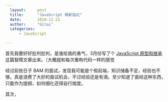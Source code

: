 ```yaml
---
  layout:     post
  title:      "JavaScript 萌新指北"
  date:       2018-12-21
  author:     "Gitai"
  categories:
      - JavaScript

---
```


首先我要好好批判批判，是谁给我的勇气，3月份写了个 [JavaScript 原型和继承](http://gitai.me/2018/03/23/js-prototype/) 这篇智障文章出来。（大概就和每次重构代码一样的感觉

经过前些日子 BAM 的面试，发现我可能是个假前端，知识储备不足，经验也不够。真是浪费了大好的面试机会，不过经验还是有滴。至少知道了面经这种东西，只能作为提纲，如何细化还得自行揣度。

其次，



<!-- more -->